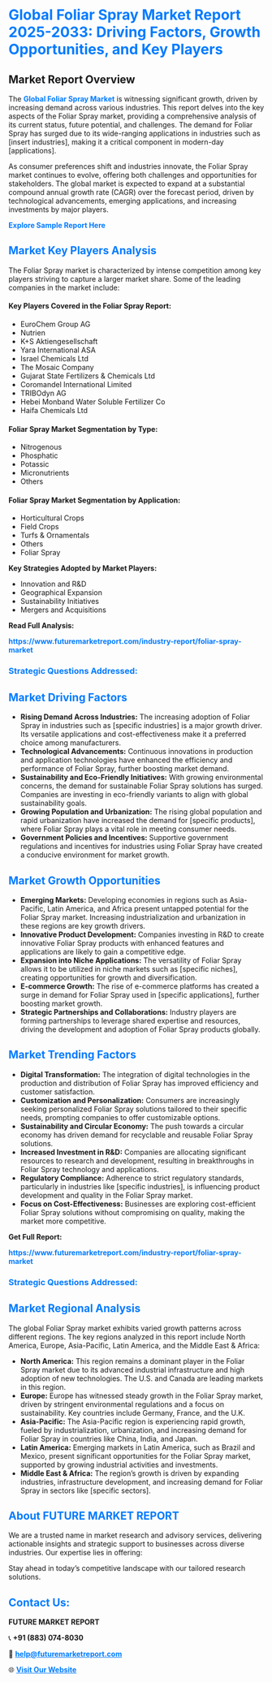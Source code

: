 <h1 style="color: #007BFF;">Global Foliar Spray Market Report 2025-2033: Driving Factors, Growth Opportunities, and Key Players</h1>

<section id="overview">
<h2>Market Report Overview</h2>
<p>The <a href="https://www.futuremarketreport.com/industry-report/foliar-spray-market" style="color: #007BFF; text-decoration: none;"><strong>Global Foliar Spray Market</strong></a> is witnessing significant growth, driven by increasing demand across various industries. This report delves into the key aspects of the Foliar Spray market, providing a comprehensive analysis of its current status, future potential, and challenges. The demand for Foliar Spray has surged due to its wide-ranging applications in industries such as [insert industries], making it a critical component in modern-day [applications].</p>
<p>As consumer preferences shift and industries innovate, the Foliar Spray market continues to evolve, offering both challenges and opportunities for stakeholders. The global market is expected to expand at a substantial compound annual growth rate (CAGR) over the forecast period, driven by technological advancements, emerging applications, and increasing investments by major players.</p>
</section>

<section id="overview">
<p><a href="https://www.futuremarketreport.com/request-sample/reportId=112289" style="color: #007BFF; text-decoration: none;"><strong>Explore Sample Report Here</strong></a></p>
</section>

<section id="key-players">
<h2 style="color: #007BFF;">Market Key Players Analysis</h2>
<p>The Foliar Spray market is characterized by intense competition among key players striving to capture a larger market share. Some of the leading companies in the market include:</p>
<h4>Key Players Covered in the Foliar Spray Report:</h4>
<ul><li>EuroChem Group AG</li><li>Nutrien</li><li>K+S Aktiengesellschaft</li><li>Yara International ASA</li><li>Israel Chemicals Ltd</li><li>The Mosaic Company</li><li>Gujarat State Fertilizers &amp; Chemicals Ltd</li><li>Coromandel International Limited</li><li>TRIBOdyn AG</li><li>Hebei Monband Water Soluble Fertilizer Co</li><li>Haifa Chemicals Ltd</li></ul>
<h4>Foliar Spray Market Segmentation by Type:</h4>
<ul><li>Nitrogenous</li><li>Phosphatic</li><li>Potassic</li><li>Micronutrients</li><li>Others</li></ul>

<h4>Foliar Spray Market Segmentation by Application:</h4>
<ul><li>Horticultural Crops</li><li>Field Crops</li><li>Turfs &amp; Ornamentals</li><li>Others</li><li>Foliar Spray</li></ul>
<p><strong>Key Strategies Adopted by Market Players:</strong></p>
<ul>
<li>Innovation and R&D</li>
<li>Geographical Expansion</li>
<li>Sustainability Initiatives</li>
<li>Mergers and Acquisitions</li>
</ul>
</section>

<section>
<p><strong>Read Full Analysis: </strong></p><a href="https://www.futuremarketreport.com/industry-report/foliar-spray-market" style="color: #007BFF; text-decoration: none;"><strong>https://www.futuremarketreport.com/industry-report/foliar-spray-market</strong></a>
<h3 style="color: #007BFF;">Strategic Questions Addressed:</h3>
</section>

<section id="driving-factors">
<h2 style="color: #007BFF;">Market Driving Factors</h2>
<ul>
<li><strong>Rising Demand Across Industries:</strong> The increasing adoption of Foliar Spray in industries such as [specific industries] is a major growth driver. Its versatile applications and cost-effectiveness make it a preferred choice among manufacturers.</li>
<li><strong>Technological Advancements:</strong> Continuous innovations in production and application technologies have enhanced the efficiency and performance of Foliar Spray, further boosting market demand.</li>
<li><strong>Sustainability and Eco-Friendly Initiatives:</strong> With growing environmental concerns, the demand for sustainable Foliar Spray solutions has surged. Companies are investing in eco-friendly variants to align with global sustainability goals.</li>
<li><strong>Growing Population and Urbanization:</strong> The rising global population and rapid urbanization have increased the demand for [specific products], where Foliar Spray plays a vital role in meeting consumer needs.</li>
<li><strong>Government Policies and Incentives:</strong> Supportive government regulations and incentives for industries using Foliar Spray have created a conducive environment for market growth.</li>
</ul>
</section>

<section id="growth-opportunities">
<h2 style="color: #007BFF;">Market Growth Opportunities</h2>
<ul>
<li><strong>Emerging Markets:</strong> Developing economies in regions such as Asia-Pacific, Latin America, and Africa present untapped potential for the Foliar Spray market. Increasing industrialization and urbanization in these regions are key growth drivers.</li>
<li><strong>Innovative Product Development:</strong> Companies investing in R&D to create innovative Foliar Spray products with enhanced features and applications are likely to gain a competitive edge.</li>
<li><strong>Expansion into Niche Applications:</strong> The versatility of Foliar Spray allows it to be utilized in niche markets such as [specific niches], creating opportunities for growth and diversification.</li>
<li><strong>E-commerce Growth:</strong> The rise of e-commerce platforms has created a surge in demand for Foliar Spray used in [specific applications], further boosting market growth.</li>
<li><strong>Strategic Partnerships and Collaborations:</strong> Industry players are forming partnerships to leverage shared expertise and resources, driving the development and adoption of Foliar Spray products globally.</li>
</ul>
</section>

<section id="trending-factors">
<h2 style="color: #007BFF;">Market Trending Factors</h2>
<ul>
<li><strong>Digital Transformation:</strong> The integration of digital technologies in the production and distribution of Foliar Spray has improved efficiency and customer satisfaction.</li>
<li><strong>Customization and Personalization:</strong> Consumers are increasingly seeking personalized Foliar Spray solutions tailored to their specific needs, prompting companies to offer customizable options.</li>
<li><strong>Sustainability and Circular Economy:</strong> The push towards a circular economy has driven demand for recyclable and reusable Foliar Spray solutions.</li>
<li><strong>Increased Investment in R&D:</strong> Companies are allocating significant resources to research and development, resulting in breakthroughs in Foliar Spray technology and applications.</li>
<li><strong>Regulatory Compliance:</strong> Adherence to strict regulatory standards, particularly in industries like [specific industries], is influencing product development and quality in the Foliar Spray market.</li>
<li><strong>Focus on Cost-Effectiveness:</strong> Businesses are exploring cost-efficient Foliar Spray solutions without compromising on quality, making the market more competitive.</li>
</ul>
</section>

<section>
<p><strong>Get Full Report: </strong></p><a href="https://www.futuremarketreport.com/industry-report/foliar-spray-market" style="color: #007BFF; text-decoration: none;"><strong>https://www.futuremarketreport.com/industry-report/foliar-spray-market</strong></a>
<h3 style="color: #007BFF;">Strategic Questions Addressed:</h3>
</section>


<section id="regional-analysis">
<h2 style="color: #007BFF;">Market Regional Analysis</h2>
<p>The global Foliar Spray market exhibits varied growth patterns across different regions. The key regions analyzed in this report include North America, Europe, Asia-Pacific, Latin America, and the Middle East & Africa:</p>
<ul>
<li><strong>North America:</strong> This region remains a dominant player in the Foliar Spray market due to its advanced industrial infrastructure and high adoption of new technologies. The U.S. and Canada are leading markets in this region.</li>
<li><strong>Europe:</strong> Europe has witnessed steady growth in the Foliar Spray market, driven by stringent environmental regulations and a focus on sustainability. Key countries include Germany, France, and the U.K.</li>
<li><strong>Asia-Pacific:</strong> The Asia-Pacific region is experiencing rapid growth, fueled by industrialization, urbanization, and increasing demand for Foliar Spray in countries like China, India, and Japan.</li>
<li><strong>Latin America:</strong> Emerging markets in Latin America, such as Brazil and Mexico, present significant opportunities for the Foliar Spray market, supported by growing industrial activities and investments.</li>
<li><strong>Middle East & Africa:</strong> The region’s growth is driven by expanding industries, infrastructure development, and increasing demand for Foliar Spray in sectors like [specific sectors].</li>
</ul>
</section>

<footer>
<h2 style="color: #007BFF;">About FUTURE MARKET REPORT</h2>
<p>We are a trusted name in market research and advisory services, delivering actionable insights and strategic support to businesses across diverse industries. Our expertise lies in offering:</p>

<p>Stay ahead in today’s competitive landscape with our tailored research solutions.</p>

<h2 style="color: #007BFF;">Contact Us:</h2>
<p><strong>FUTURE MARKET REPORT</strong></p>
<p>📞 <strong>+91 (883) 074-8030</strong></p>
<p>📧 <strong><a href="mailto:help@futuremarketreport.com" style="color: #007BFF;">help@futuremarketreport.com</a></strong></p>
<p>🌐 <strong><a href="https://www.futuremarketreport.com/" style="color: #007BFF;">Visit Our Website</a></strong></p>
</footer>